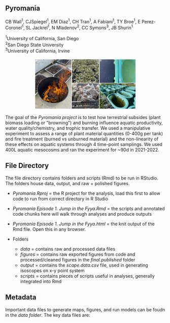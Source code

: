 ## Pyromania  

CB Wall<sup>1</sup>, CJSpiegel<sup>1</sup>, EM Diaz<sup>1</sup>, CH Tran<sup>1</sup>, A Fabiani<sup>1</sup>, TY Broe<sup>1</sup>, E Perez-Coronel<sup>1</sup>, SL Jackrel<sup>1</sup>, N Mladenov<sup>2</sup>, CC Symons<sup>3</sup>, JB Shurin<sup>1</sup>

<sup>1</sup>University of California, San Diego   
<sup>2</sup>San Diego State University  
<sup>3</sup>University of California, Irvine  
  

<p align="center">
  <img align="center" src="https://github.com/cbwall/Pyromania/blob/main/output/Fig1.%20Pyro%20schematic.jpg" width="65%" height="60%">
</p>
  
  
The goal of the *Pyromania project* is to test how terrestrial subsides (plant biomass loading or "browning") and burning influence aquatic productivity, water quality/chemistry, and trophic transfer. We used a manipulative experiment to assess a range of plant material quantities (0-400g per tank) and fire treatment (burned vs unburned material) and the non-linearity of these effects on aquatic systems through 4 time-point samplings. We used 400L aquatic mesocosms and ran the experiment for ~90d in 2021-2022.  
  

## File Directory  
The file directory contains folders and scripts (Rmd) to be run in RStudio. The folders house data, output, and raw + polished figures.  
   - *Pyromania.Rproj* = the R project for the analysis, load this first to allow code to run from correct directory in R Studio
   - *Pyromania Episode 1. Jump in the Fyya.Rmd* = the scripts and annotated code chunks here will walk through analyses and produce outputs
   - *Pyromania Episode 1. Jump in the Fyya.html* = the knit output of the Rmd file. Open this in any browser.
 
   - Folders
     - *data* = contains raw and processed data files
     - *figures* = contains raw exported figures from code and processed/cleaned figures in the *final.published* folder
     - *output* = contains the *scape.data.csv* file, used in generating isoscopes on x-y point system
     - *scripts* = contains pieces of scripts useful in analyses, generally integrated into Rmd

## Metadata
Important data files to generate maps, figures, and run models can be foudn in the *data folder*. The key data files are:  
